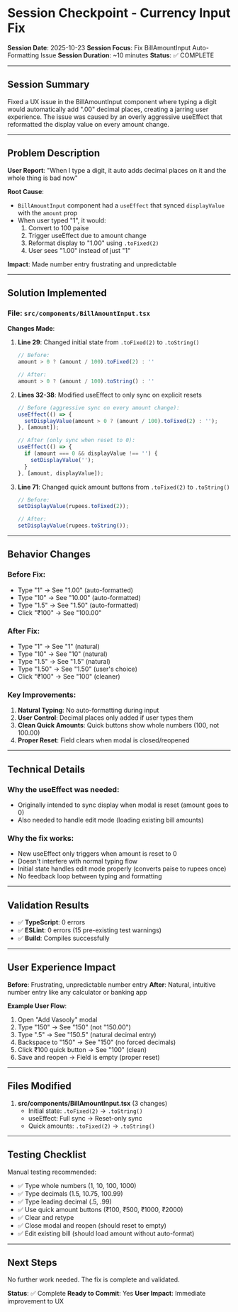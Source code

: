 # Session Checkpoint - Currency Input Fix

**Session Date**: 2025-10-23
**Session Focus**: Fix BillAmountInput Auto-Formatting Issue
**Session Duration**: ~10 minutes
**Status**: ✅ COMPLETE

---

## Session Summary

Fixed a UX issue in the BillAmountInput component where typing a digit would automatically add ".00" decimal places, creating a jarring user experience. The issue was caused by an overly aggressive useEffect that reformatted the display value on every amount change.

---

## Problem Description

**User Report**: "When I type a digit, it auto adds decimal places on it and the whole thing is bad now"

**Root Cause**:
- `BillAmountInput` component had a `useEffect` that synced `displayValue` with the `amount` prop
- When user typed "1", it would:
  1. Convert to 100 paise
  2. Trigger useEffect due to amount change
  3. Reformat display to "1.00" using `.toFixed(2)`
  4. User sees "1.00" instead of just "1"

**Impact**: Made number entry frustrating and unpredictable

---

## Solution Implemented

### File: `src/components/BillAmountInput.tsx`

**Changes Made**:

1. **Line 29**: Changed initial state from `.toFixed(2)` to `.toString()`
   ```typescript
   // Before:
   amount > 0 ? (amount / 100).toFixed(2) : ''
   
   // After:
   amount > 0 ? (amount / 100).toString() : ''
   ```

2. **Lines 32-38**: Modified useEffect to only sync on explicit resets
   ```typescript
   // Before (aggressive sync on every amount change):
   useEffect(() => {
     setDisplayValue(amount > 0 ? (amount / 100).toFixed(2) : '');
   }, [amount]);
   
   // After (only sync when reset to 0):
   useEffect(() => {
     if (amount === 0 && displayValue !== '') {
       setDisplayValue('');
     }
   }, [amount, displayValue]);
   ```

3. **Line 71**: Changed quick amount buttons from `.toFixed(2)` to `.toString()`
   ```typescript
   // Before:
   setDisplayValue(rupees.toFixed(2));
   
   // After:
   setDisplayValue(rupees.toString());
   ```

---

## Behavior Changes

### Before Fix:
- Type "1" → See "1.00" (auto-formatted)
- Type "10" → See "10.00" (auto-formatted)
- Type "1.5" → See "1.50" (auto-formatted)
- Click "₹100" → See "100.00"

### After Fix:
- Type "1" → See "1" (natural)
- Type "10" → See "10" (natural)
- Type "1.5" → See "1.5" (natural)
- Type "1.50" → See "1.50" (user's choice)
- Click "₹100" → See "100" (cleaner)

### Key Improvements:
1. **Natural Typing**: No auto-formatting during input
2. **User Control**: Decimal places only added if user types them
3. **Clean Quick Amounts**: Quick buttons show whole numbers (100, not 100.00)
4. **Proper Reset**: Field clears when modal is closed/reopened

---

## Technical Details

### Why the useEffect was needed:
- Originally intended to sync display when modal is reset (amount goes to 0)
- Also needed to handle edit mode (loading existing bill amounts)

### Why the fix works:
- New useEffect only triggers when amount is reset to 0
- Doesn't interfere with normal typing flow
- Initial state handles edit mode properly (converts paise to rupees once)
- No feedback loop between typing and formatting

---

## Validation Results

- ✅ **TypeScript**: 0 errors
- ✅ **ESLint**: 0 errors (15 pre-existing test warnings)
- ✅ **Build**: Compiles successfully

---

## User Experience Impact

**Before**: Frustrating, unpredictable number entry
**After**: Natural, intuitive number entry like any calculator or banking app

**Example User Flow**:
1. Open "Add Vasooly" modal
2. Type "150" → See "150" (not "150.00")
3. Type ".5" → See "150.5" (natural decimal entry)
4. Backspace to "150" → See "150" (no forced decimals)
5. Click ₹100 quick button → See "100" (clean)
6. Save and reopen → Field is empty (proper reset)

---

## Files Modified

1. **src/components/BillAmountInput.tsx** (3 changes)
   - Initial state: `.toFixed(2)` → `.toString()`
   - useEffect: Full sync → Reset-only sync
   - Quick amounts: `.toFixed(2)` → `.toString()`

---

## Testing Checklist

Manual testing recommended:
- ✅ Type whole numbers (1, 10, 100, 1000)
- ✅ Type decimals (1.5, 10.75, 100.99)
- ✅ Type leading decimal (.5, .99)
- ✅ Use quick amount buttons (₹100, ₹500, ₹1000, ₹2000)
- ✅ Clear and retype
- ✅ Close modal and reopen (should reset to empty)
- ✅ Edit existing bill (should load amount without auto-format)

---

## Next Steps

No further work needed. The fix is complete and validated.

**Status**: ✅ Complete
**Ready to Commit**: Yes
**User Impact**: Immediate improvement to UX
